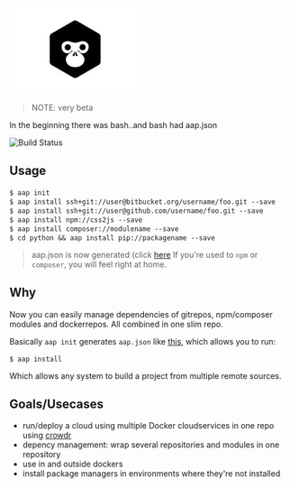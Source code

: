 <img alt="" src="doc/logo.jpg"/>

> NOTE: very beta

In the beginning there was bash..and bash had aap.json

![Build Status](https://travis-ci.org/coderofsalvation/aap.svg?branch=master)

## Usage

    $ aap init
    $ aap install ssh+git://user@bitbucket.org/username/foo.git --save
    $ aap install ssh+git://user@github.com/username/foo.git --save
    $ aap install npm://css2js --save 
    $ aap install composer://modulename --save 
    $ cd python && aap install pip://packagename --save 

> aap.json is now generated (click [here](doc/aap.json) If you're used to `npm` or `composer`, you will feel right at home.

## Why

Now you can easily manage dependencies of gitrepos, npm/composer modules and dockerrepos.
All combined in one slim repo.

Basically `aap init` generates `aap.json` like [this](doc/aap.json), which allows you to run:

    $ aap install

Which allows any system to build a project from multiple remote sources.

## Goals/Usecases 

* run/deploy a cloud using multiple Docker cloudservices in one repo using [crowdr](https://github.com/polonskiy/crowdr)
* depency management: wrap several repositories and modules in one repository
* use in and outside dockers 
* install package managers in environments where they're not installed
